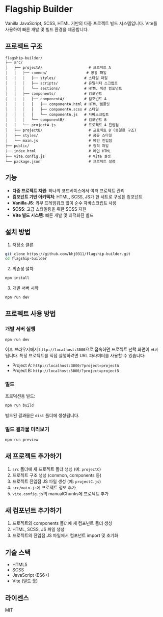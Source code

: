 # Flagship Builder

Vanilla JavaScript, SCSS, HTML 기반의 다중 프로젝트 빌드 시스템입니다. Vite를 사용하여 빠른 개발 및 빌드 환경을 제공합니다.

## 프로젝트 구조

```
flagship-builder/
├── src/
│   ├── projectA/                     # 프로젝트 A
│   │   ├── common/                  # 공통 파일
│   │   │   ├── styles/             # 스타일 파일
│   │   │   ├── scripts/            # 유틸리티 스크립트
│   │   │   └── sections/           # HTML 섹션 컴포넌트
│   │   ├── components/             # 컴포넌트
│   │   │   ├── componentA/         # 컴포넌트 A
│   │   │   │   ├── componentA.html # HTML 템플릿
│   │   │   │   ├── componentA.scss # 스타일
│   │   │   │   └── componentA.js   # 자바스크립트
│   │   │   └── componentB/         # 컴포넌트 B
│   │   └── projectA.js             # 프로젝트 A 진입점
│   ├── projectB/                     # 프로젝트 B (동일한 구조)
│   ├── styles/                       # 공유 스타일
│   └── main.js                       # 메인 진입점
├── public/                           # 정적 파일
├── index.html                        # 메인 HTML
├── vite.config.js                    # Vite 설정
└── package.json                      # 프로젝트 설정
```

## 기능

- **다중 프로젝트 지원**: 하나의 코드베이스에서 여러 프로젝트 관리
- **컴포넌트 기반 아키텍처**: HTML, SCSS, JS가 한 세트로 구성된 컴포넌트
- **Vanilla JS**: 외부 프레임워크 없이 순수 자바스크립트 사용
- **SCSS**: 고급 스타일링을 위한 SCSS 지원
- **Vite 빌드 시스템**: 빠른 개발 및 최적화된 빌드

## 설치 방법

1. 저장소 클론

```bash
git clone https://github.com/khj0311/flagship-builder.git
cd flagship-builder
```

2. 의존성 설치

```bash
npm install
```

3. 개발 서버 시작

```bash
npm run dev
```

## 프로젝트 사용 방법

### 개발 서버 실행

```bash
npm run dev
```

이후 브라우저에서 `http://localhost:3000`으로 접속하면 프로젝트 선택 화면이 표시됩니다.
특정 프로젝트를 직접 실행하려면 URL 파라미터를 사용할 수 있습니다:

- Project A: `http://localhost:3000/?project=projectA`
- Project B: `http://localhost:3000/?project=projectB`

### 빌드

프로덕션용 빌드:

```bash
npm run build
```

빌드된 결과물은 `dist` 폴더에 생성됩니다.

### 빌드 결과물 미리보기

```bash
npm run preview
```

## 새 프로젝트 추가하기

1. `src` 폴더에 새 프로젝트 폴더 생성 (예: `projectC`)
2. 프로젝트 구조 생성 (common, components 등)
3. 프로젝트 진입점 JS 파일 생성 (예: `projectC.js`)
4. `src/main.js`에 프로젝트 정보 추가
5. `vite.config.js`의 manualChunks에 프로젝트 추가

## 새 컴포넌트 추가하기

1. 프로젝트의 components 폴더에 새 컴포넌트 폴더 생성
2. HTML, SCSS, JS 파일 생성
3. 프로젝트의 진입점 JS 파일에서 컴포넌트 import 및 초기화

## 기술 스택

- HTML5
- SCSS
- JavaScript (ES6+)
- Vite (빌드 툴)

## 라이센스

MIT